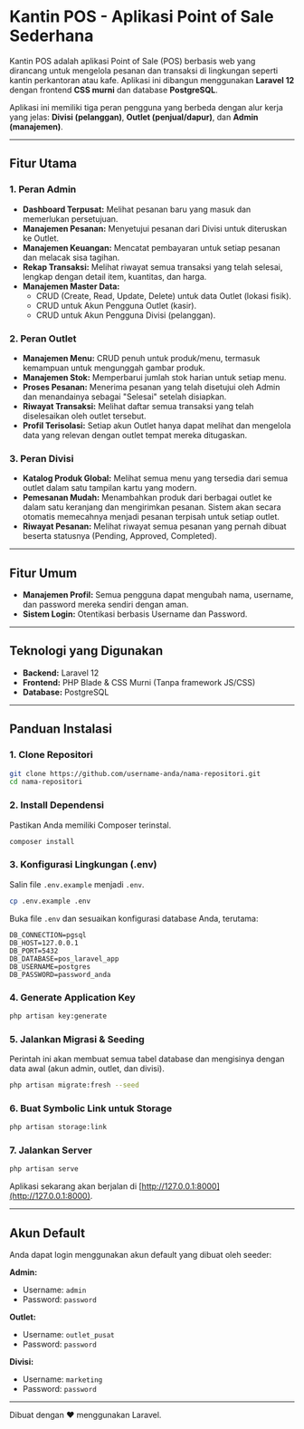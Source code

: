 
# Kantin POS - Aplikasi Point of Sale Sederhana

Kantin POS adalah aplikasi Point of Sale (POS) berbasis web yang dirancang untuk mengelola pesanan dan transaksi di lingkungan seperti kantin perkantoran atau kafe. Aplikasi ini dibangun menggunakan **Laravel 12** dengan frontend **CSS murni** dan database **PostgreSQL**.

Aplikasi ini memiliki tiga peran pengguna yang berbeda dengan alur kerja yang jelas: **Divisi (pelanggan)**, **Outlet (penjual/dapur)**, dan **Admin (manajemen)**.

---

## Fitur Utama

### 1. Peran Admin
- **Dashboard Terpusat:** Melihat pesanan baru yang masuk dan memerlukan persetujuan.
- **Manajemen Pesanan:** Menyetujui pesanan dari Divisi untuk diteruskan ke Outlet.
- **Manajemen Keuangan:** Mencatat pembayaran untuk setiap pesanan dan melacak sisa tagihan.
- **Rekap Transaksi:** Melihat riwayat semua transaksi yang telah selesai, lengkap dengan detail item, kuantitas, dan harga.
- **Manajemen Master Data:**
  - CRUD (Create, Read, Update, Delete) untuk data Outlet (lokasi fisik).
  - CRUD untuk Akun Pengguna Outlet (kasir).
  - CRUD untuk Akun Pengguna Divisi (pelanggan).

### 2. Peran Outlet
- **Manajemen Menu:** CRUD penuh untuk produk/menu, termasuk kemampuan untuk mengunggah gambar produk.
- **Manajemen Stok:** Memperbarui jumlah stok harian untuk setiap menu.
- **Proses Pesanan:** Menerima pesanan yang telah disetujui oleh Admin dan menandainya sebagai "Selesai" setelah disiapkan.
- **Riwayat Transaksi:** Melihat daftar semua transaksi yang telah diselesaikan oleh outlet tersebut.
- **Profil Terisolasi:** Setiap akun Outlet hanya dapat melihat dan mengelola data yang relevan dengan outlet tempat mereka ditugaskan.

### 3. Peran Divisi
- **Katalog Produk Global:** Melihat semua menu yang tersedia dari semua outlet dalam satu tampilan kartu yang modern.
- **Pemesanan Mudah:** Menambahkan produk dari berbagai outlet ke dalam satu keranjang dan mengirimkan pesanan. Sistem akan secara otomatis memecahnya menjadi pesanan terpisah untuk setiap outlet.
- **Riwayat Pesanan:** Melihat riwayat semua pesanan yang pernah dibuat beserta statusnya (Pending, Approved, Completed).

---

## Fitur Umum
- **Manajemen Profil:** Semua pengguna dapat mengubah nama, username, dan password mereka sendiri dengan aman.
- **Sistem Login:** Otentikasi berbasis Username dan Password.

---

## Teknologi yang Digunakan
- **Backend:** Laravel 12
- **Frontend:** PHP Blade & CSS Murni (Tanpa framework JS/CSS)
- **Database:** PostgreSQL

---

## Panduan Instalasi

### 1. Clone Repositori
```bash
git clone https://github.com/username-anda/nama-repositori.git
cd nama-repositori
```

### 2. Install Dependensi
Pastikan Anda memiliki Composer terinstal.
```bash
composer install
```

### 3. Konfigurasi Lingkungan (.env)
Salin file `.env.example` menjadi `.env`.
```bash
cp .env.example .env
```
Buka file `.env` dan sesuaikan konfigurasi database Anda, terutama:
```env
DB_CONNECTION=pgsql
DB_HOST=127.0.0.1
DB_PORT=5432
DB_DATABASE=pos_laravel_app
DB_USERNAME=postgres
DB_PASSWORD=password_anda
```

### 4. Generate Application Key
```bash
php artisan key:generate
```

### 5. Jalankan Migrasi & Seeding
Perintah ini akan membuat semua tabel database dan mengisinya dengan data awal (akun admin, outlet, dan divisi).
```bash
php artisan migrate:fresh --seed
```

### 6. Buat Symbolic Link untuk Storage
```bash
php artisan storage:link
```

### 7. Jalankan Server
```bash
php artisan serve
```
Aplikasi sekarang akan berjalan di [http://127.0.0.1:8000](http://127.0.0.1:8000).

---

## Akun Default
Anda dapat login menggunakan akun default yang dibuat oleh seeder:

**Admin:**
- Username: `admin`
- Password: `password`

**Outlet:**
- Username: `outlet_pusat`
- Password: `password`

**Divisi:**
- Username: `marketing`
- Password: `password`

---

Dibuat dengan ❤️ menggunakan Laravel.
